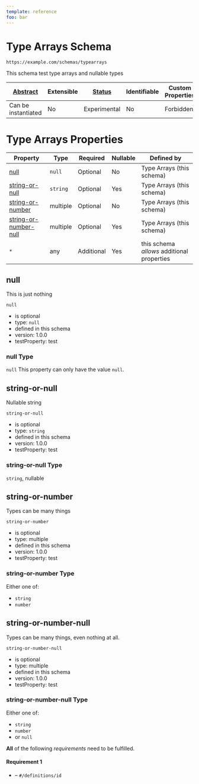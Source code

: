 ```yaml
---
template: reference
foo: bar
---
```


# Type Arrays Schema

```
https://example.com/schemas/typearrays
```

This schema test type arrays and nullable types

| [Abstract](../abstract.md) | Extensible | [Status](../status.md) | Identifiable | Custom Properties | Additional Properties | Defined In                                       |
| -------------------------- | ---------- | ---------------------- | ------------ | ----------------- | --------------------- | ------------------------------------------------ |
| Can be instantiated        | No         | Experimental           | No           | Forbidden         | Permitted             | [typearrays.schema.json](typearrays.schema.json) |

# Type Arrays Properties

| Property                                        | Type     | Required   | Nullable | Defined by                                 |
| ----------------------------------------------- | -------- | ---------- | -------- | ------------------------------------------ |
| [null](#null)                                   | `null`   | Optional   | No       | Type Arrays (this schema)                  |
| [string-or-null](#string-or-null)               | `string` | Optional   | Yes      | Type Arrays (this schema)                  |
| [string-or-number](#string-or-number)           | multiple | Optional   | No       | Type Arrays (this schema)                  |
| [string-or-number-null](#string-or-number-null) | multiple | Optional   | Yes      | Type Arrays (this schema)                  |
| `*`                                             | any      | Additional | Yes      | this schema _allows_ additional properties |

## null

This is just nothing

`null`

- is optional
- type: `null`
- defined in this schema
- version: 1.0.0
- testProperty: test

### null Type

`null` This property can only have the value `null`.

## string-or-null

Nullable string

`string-or-null`

- is optional
- type: `string`
- defined in this schema
- version: 1.0.0
- testProperty: test

### string-or-null Type

`string`, nullable

## string-or-number

Types can be many things

`string-or-number`

- is optional
- type: multiple
- defined in this schema
- version: 1.0.0
- testProperty: test

### string-or-number Type

Either one of:

- `string`
- `number`

## string-or-number-null

Types can be many things, even nothing at all.

`string-or-number-null`

- is optional
- type: multiple
- defined in this schema
- version: 1.0.0
- testProperty: test

### string-or-number-null Type

Either one of:

- `string`
- `number`
- or `null`

**All** of the following _requirements_ need to be fulfilled.

#### Requirement 1

- []() – `#/definitions/id`
